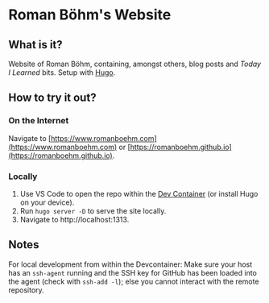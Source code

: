 # Roman Böhm's Website

## What is it?

Website of Roman Böhm, containing, amongst others, blog posts and _Today I Learned_ bits. Setup with [Hugo](hugo.io/).

## How to try it out?

### On the Internet

Navigate to [https://www.romanboehm.com](https://www.romanboehm.com) or [https://romanboehm.github.io](https://romanboehm.github.io).

### Locally

1) Use VS Code to open the repo within the [Dev Container](https://code.visualstudio.com/docs/devcontainers) (or install Hugo on your device).
2) Run `hugo server -D` to serve the site locally.
2) Navigate to http://localhost:1313.

## Notes

For local development from within the Devcontainer: Make sure your host has an `ssh-agent` running and the SSH key for GitHub has been loaded into the agent (check with `ssh-add -l`); else you cannot interact with the remote repository.